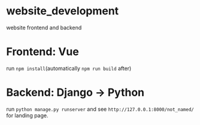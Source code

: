 # website_development
website frontend and backend

# Frontend: Vue
run `npm install`(automatically `npm run build` after)

# Backend: Django -> Python  
run `python manage.py runserver` and 
see `http://127.0.0.1:8000/not_named/` for landing page.
